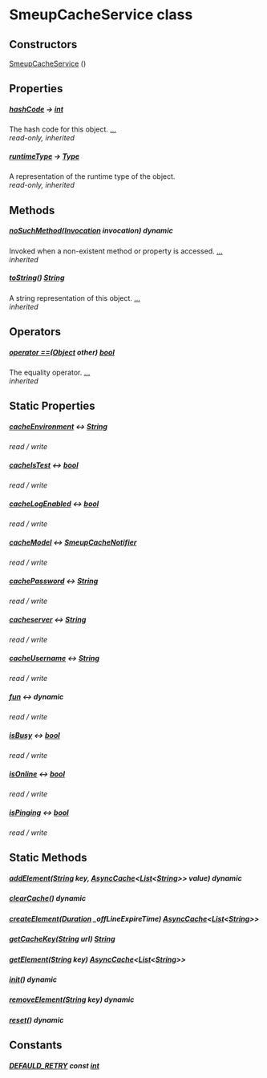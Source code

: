 


# SmeupCacheService class












## Constructors

[SmeupCacheService](../smeup_services_smeup_cache_service/SmeupCacheService/SmeupCacheService.md) ()

    


## Properties

##### [hashCode](https://api.flutter.dev/flutter/dart-core/Object/hashCode.html) &#8594; [int](https://api.flutter.dev/flutter/dart-core/int-class.html)



The hash code for this object. [...](https://api.flutter.dev/flutter/dart-core/Object/hashCode.html)  
_read-only, inherited_



##### [runtimeType](https://api.flutter.dev/flutter/dart-core/Object/runtimeType.html) &#8594; [Type](https://api.flutter.dev/flutter/dart-core/Type-class.html)



A representation of the runtime type of the object.   
_read-only, inherited_




## Methods

##### [noSuchMethod](https://api.flutter.dev/flutter/dart-core/Object/noSuchMethod.html)([Invocation](https://api.flutter.dev/flutter/dart-core/Invocation-class.html) invocation) dynamic



Invoked when a non-existent method or property is accessed. [...](https://api.flutter.dev/flutter/dart-core/Object/noSuchMethod.html)  
_inherited_



##### [toString](https://api.flutter.dev/flutter/dart-core/Object/toString.html)() [String](https://api.flutter.dev/flutter/dart-core/String-class.html)



A string representation of this object. [...](https://api.flutter.dev/flutter/dart-core/Object/toString.html)  
_inherited_




## Operators

##### [operator ==](https://api.flutter.dev/flutter/dart-core/Object/operator_equals.html)([Object](https://api.flutter.dev/flutter/dart-core/Object-class.html) other) [bool](https://api.flutter.dev/flutter/dart-core/bool-class.html)



The equality operator. [...](https://api.flutter.dev/flutter/dart-core/Object/operator_equals.html)  
_inherited_




## Static Properties

##### [cacheEnvironment](../smeup_services_smeup_cache_service/SmeupCacheService/cacheEnvironment.md) &#8596; [String](https://api.flutter.dev/flutter/dart-core/String-class.html)



   
_read / write_



##### [cacheIsTest](../smeup_services_smeup_cache_service/SmeupCacheService/cacheIsTest.md) &#8596; [bool](https://api.flutter.dev/flutter/dart-core/bool-class.html)



   
_read / write_



##### [cacheLogEnabled](../smeup_services_smeup_cache_service/SmeupCacheService/cacheLogEnabled.md) &#8596; [bool](https://api.flutter.dev/flutter/dart-core/bool-class.html)



   
_read / write_



##### [cacheModel](../smeup_services_smeup_cache_service/SmeupCacheService/cacheModel.md) &#8596; [SmeupCacheNotifier](../smeup_models_notifiers_smeup_cache_notifier/SmeupCacheNotifier-class.md)



   
_read / write_



##### [cachePassword](../smeup_services_smeup_cache_service/SmeupCacheService/cachePassword.md) &#8596; [String](https://api.flutter.dev/flutter/dart-core/String-class.html)



   
_read / write_



##### [cacheserver](../smeup_services_smeup_cache_service/SmeupCacheService/cacheserver.md) &#8596; [String](https://api.flutter.dev/flutter/dart-core/String-class.html)



   
_read / write_



##### [cacheUsername](../smeup_services_smeup_cache_service/SmeupCacheService/cacheUsername.md) &#8596; [String](https://api.flutter.dev/flutter/dart-core/String-class.html)



   
_read / write_



##### [fun](../smeup_services_smeup_cache_service/SmeupCacheService/fun.md) &#8596; dynamic



   
_read / write_



##### [isBusy](../smeup_services_smeup_cache_service/SmeupCacheService/isBusy.md) &#8596; [bool](https://api.flutter.dev/flutter/dart-core/bool-class.html)



   
_read / write_



##### [isOnline](../smeup_services_smeup_cache_service/SmeupCacheService/isOnline.md) &#8596; [bool](https://api.flutter.dev/flutter/dart-core/bool-class.html)



   
_read / write_



##### [isPinging](../smeup_services_smeup_cache_service/SmeupCacheService/isPinging.md) &#8596; [bool](https://api.flutter.dev/flutter/dart-core/bool-class.html)



   
_read / write_




## Static Methods

##### [addElement](../smeup_services_smeup_cache_service/SmeupCacheService/addElement.md)([String](https://api.flutter.dev/flutter/dart-core/String-class.html) key, [AsyncCache](https://pub.dev/documentation/async/2.8.2/async/AsyncCache-class.html)&lt;[List](https://api.flutter.dev/flutter/dart-core/List-class.html)&lt;[String](https://api.flutter.dev/flutter/dart-core/String-class.html)>> value) dynamic



   




##### [clearCache](../smeup_services_smeup_cache_service/SmeupCacheService/clearCache.md)() dynamic



   




##### [createElement](../smeup_services_smeup_cache_service/SmeupCacheService/createElement.md)([Duration](https://api.flutter.dev/flutter/dart-core/Duration-class.html) _offLineExpireTime) [AsyncCache](https://pub.dev/documentation/async/2.8.2/async/AsyncCache-class.html)&lt;[List](https://api.flutter.dev/flutter/dart-core/List-class.html)&lt;[String](https://api.flutter.dev/flutter/dart-core/String-class.html)>>



   




##### [getCacheKey](../smeup_services_smeup_cache_service/SmeupCacheService/getCacheKey.md)([String](https://api.flutter.dev/flutter/dart-core/String-class.html) url) [String](https://api.flutter.dev/flutter/dart-core/String-class.html)



   




##### [getElement](../smeup_services_smeup_cache_service/SmeupCacheService/getElement.md)([String](https://api.flutter.dev/flutter/dart-core/String-class.html) key) [AsyncCache](https://pub.dev/documentation/async/2.8.2/async/AsyncCache-class.html)&lt;[List](https://api.flutter.dev/flutter/dart-core/List-class.html)&lt;[String](https://api.flutter.dev/flutter/dart-core/String-class.html)>>



   




##### [init](../smeup_services_smeup_cache_service/SmeupCacheService/init.md)() dynamic



   




##### [removeElement](../smeup_services_smeup_cache_service/SmeupCacheService/removeElement.md)([String](https://api.flutter.dev/flutter/dart-core/String-class.html) key) dynamic



   




##### [reset](../smeup_services_smeup_cache_service/SmeupCacheService/reset.md)() dynamic



   





## Constants

##### [DEFAULD_RETRY](../smeup_services_smeup_cache_service/SmeupCacheService/DEFAULD_RETRY-constant.md) const [int](https://api.flutter.dev/flutter/dart-core/int-class.html)



   









